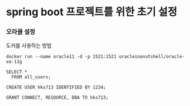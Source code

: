 # spring boot 프로젝트를 위한 초기 설정

### 오라클 설정
도커를 사용하는 방법
```shell
docker run --name oracle11 -d -p 1521:1521 oracleinanutshell/oracle-xe-11g
```
```
SELECT *
  FROM all_users;

CREATE USER hks713 IDENTIFIED BY 1234;

GRANT CONNECT, RESOURCE, DBA TO hks713;
```

